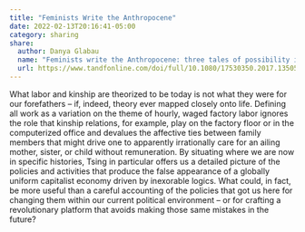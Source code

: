 ```yaml
---
title: "Feminists Write the Anthropocene"
date: 2022-02-13T20:16:41-05:00
category: sharing
share: 
  author: Danya Glabau
  name: "Feminists write the Anthropocene: three tales of possibility in Late Capitalism"
  url: https://www.tandfonline.com/doi/full/10.1080/17530350.2017.1350597
---
```


What labor and kinship are theorized to be today is not what they were for our forefathers – if, indeed, theory ever mapped closely onto life. Defining all work as a variation on the theme of hourly, waged factory labor ignores the role that kinship relations, for example, play on the factory floor or in the computerized office and devalues the affective ties between family members that might drive one to apparently irrationally care for an ailing mother, sister, or child without remuneration. By situating where we are now in specific histories, Tsing in particular offers us a detailed picture of the policies and activities that produce the false appearance of a globally uniform capitalist economy driven by inexorable logics. What could, in fact, be more useful than a careful accounting of the policies that got us here for changing them within our current political environment – or for crafting a revolutionary platform that avoids making those same mistakes in the future?